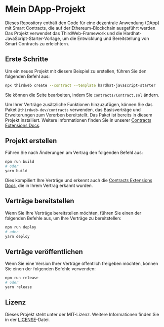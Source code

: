 # Mein DApp-Projekt

Dieses Repository enthält den Code für eine dezentrale Anwendung (DApp) mit Smart Contracts, die auf der Ethereum-Blockchain ausgeführt werden. Das Projekt verwendet das ThirdWeb-Framework und die Hardhat-JavaScript-Starter-Vorlage, um die Entwicklung und Bereitstellung von Smart Contracts zu erleichtern.

## Erste Schritte

Um ein neues Projekt mit diesem Beispiel zu erstellen, führen Sie den folgenden Befehl aus:

```bash
npx thirdweb create --contract --template hardhat-javascript-starter
```

Sie können die Seite bearbeiten, indem Sie `contracts/Contract.sol` ändern.

Um Ihrer Verträge zusätzliche Funktionen hinzuzufügen, können Sie das Paket `@thirdweb-dev/contracts` verwenden, das Basisverträge und Erweiterungen zum Vererben bereitstellt. Das Paket ist bereits in diesem Projekt installiert. Weitere Informationen finden Sie in unserer [Contracts Extensions Docs](https://docs.thirdweb.com/docs/contracts/extensions).

## Projekt erstellen

Führen Sie nach Änderungen am Vertrag den folgenden Befehl aus:

```bash
npm run build
# oder
yarn build
```

Dies kompiliert Ihre Verträge und erkennt auch die [Contracts Extensions Docs](https://docs.thirdweb.com/docs/contracts/extensions), die in Ihrem Vertrag erkannt wurden.

## Verträge bereitstellen

Wenn Sie Ihre Verträge bereitstellen möchten, führen Sie einen der folgenden Befehle aus, um Ihre Verträge zu bereitstellen:

```bash
npm run deploy
# oder
yarn deploy
```

## Verträge veröffentlichen

Wenn Sie eine Version Ihrer Verträge öffentlich freigeben möchten, können Sie einen der folgenden Befehle verwenden:

```bash
npm run release
# oder
yarn release
```

## Lizenz

Dieses Projekt steht unter der MIT-Lizenz. Weitere Informationen finden Sie in der [LICENSE](LICENSE)-Datei.
